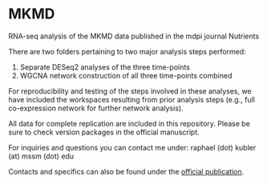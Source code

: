 # MKMD
RNA-seq analysis of the MKMD data published in the mdpi journal Nutrients



There are two folders pertaining to two major analysis steps performed:
1. Separate DESeq2 analyses of the three time-points
2. WGCNA network construction of all three time-points combined

For reproducibility and testing of the steps involved in these analyses, we have included the workspaces resulting from prior analysis steps (e.g., full co-expression network for further network analysis).

All data for complete replication are included in this repository. Please be sure to check version packages in the official manuscript. 

For inquiries and questions you can contact me under: 
raphael (dot) kubler (at) mssm (dot) edu

Contacts and specifics can also be found under the [official publication](https://www.mdpi.com/2072-6643/14/10/2175).

